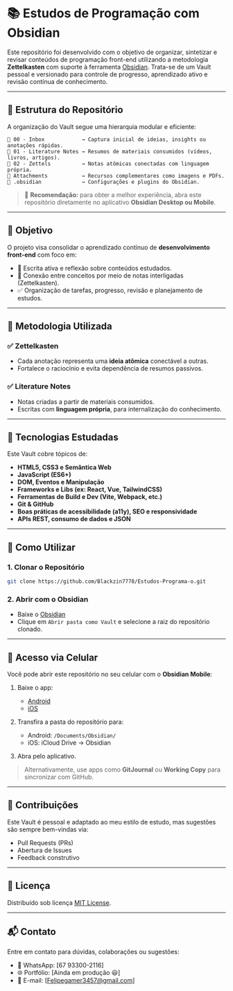 # 📚 Estudos de Programação com Obsidian

Este repositório foi desenvolvido com o objetivo de organizar, sintetizar e revisar conteúdos de programação front-end utilizando a metodologia **Zettelkasten** com suporte à ferramenta [Obsidian](https://obsidian.md/). Trata-se de um Vault pessoal e versionado para controle de progresso, aprendizado ativo e revisão contínua de conhecimento.

---

## 📂 Estrutura do Repositório

A organização do Vault segue uma hierarquia modular e eficiente:

```
📁 00 - Inbox            → Captura inicial de ideias, insights ou anotações rápidas.
📁 01 - Literature Notes → Resumos de materiais consumidos (vídeos, livros, artigos).
📁 02 - Zettels          → Notas atômicas conectadas com linguagem própria.
📁 Attachments           → Recursos complementares como imagens e PDFs.
📁 .obsidian             → Configurações e plugins do Obsidian.
```

> 📌 **Recomendação:** para obter a melhor experiência, abra este repositório diretamente no aplicativo **Obsidian Desktop ou Mobile**.

---

## 🎯 Objetivo

O projeto visa consolidar o aprendizado contínuo de **desenvolvimento front-end** com foco em:

- 📖 Escrita ativa e reflexão sobre conteúdos estudados.
- 🔗 Conexão entre conceitos por meio de notas interligadas (Zettelkasten).
- ✅ Organização de tarefas, progresso, revisão e planejamento de estudos.

---

## 🧠 Metodologia Utilizada

### ✅ Zettelkasten

- Cada anotação representa uma **ideia atômica** conectável a outras.
- Fortalece o raciocínio e evita dependência de resumos passivos.

### ✅ Literature Notes

- Notas criadas a partir de materiais consumidos.
- Escritas com **linguagem própria**, para internalização do conhecimento.

---

## 🧰 Tecnologias Estudadas

Este Vault cobre tópicos de:

- **HTML5, CSS3 e Semântica Web**
- **JavaScript (ES6+)**
- **DOM, Eventos e Manipulação**
- **Frameworks e Libs (ex: React, Vue, TailwindCSS)**
- **Ferramentas de Build e Dev (Vite, Webpack, etc.)**
- **Git & GitHub**
- **Boas práticas de acessibilidade (a11y), SEO e responsividade**
- **APIs REST, consumo de dados e JSON**

---

## 🚀 Como Utilizar

### 1. Clonar o Repositório

```bash
git clone https://github.com/Blackzin7778/Estudos-Programa-o.git
```

### 2. Abrir com o Obsidian

- Baixe o [Obsidian](https://obsidian.md/)
- Clique em `Abrir pasta como Vault` e selecione a raiz do repositório clonado.

---

## 📱 Acesso via Celular

Você pode abrir este repositório no seu celular com o **Obsidian Mobile**:

1. Baixe o app:

   - [Android](https://play.google.com/store/apps/details?id=md.obsidian)
   - [iOS](https://apps.apple.com/app/obsidian-connected-notes/id1557175442)

2. Transfira a pasta do repositório para:

   - Android: `/Documents/Obsidian/`
   - iOS: iCloud Drive → Obsidian

3. Abra pelo aplicativo.

> Alternativamente, use apps como **GitJournal** ou **Working Copy** para sincronizar com GitHub.

---

## 🤝 Contribuições

Este Vault é pessoal e adaptado ao meu estilo de estudo, mas sugestões são sempre bem-vindas via:

- Pull Requests (PRs)
- Abertura de Issues
- Feedback construtivo

---

## 📄 Licença

Distribuído sob licença [MIT License](LICENSE).

---

## 📬 Contato

Entre em contato para dúvidas, colaborações ou sugestões:

- 💬 WhatsApp: [67 93300-2116]
- 🌐 Portfólio: [Ainda em produção 😃]
- 📧 E-mail: [Felipegamer3457@gmail.com]
